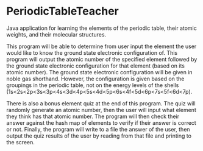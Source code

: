 # PeriodicTableTeacher
Java application for learning the elements of the periodic table, their atomic weights, and their molecular structures.

This program will be able to determine from user input the element the user would like to know the ground state electronic configuration of.
This program will output the atomic number of the specified element followed by the ground state electronic configuration for that element (based on its atomic number).
The ground state electronic configuration will be given in noble gas shorthand.
However, the configuration is given based on the groupings in the periodic table, not on the energy levels of the shells (1s<2s<2p<3s<3p<4s<3d<4p<5s<4d<5p<6s<4f<5d<6p<7s<5f<6d<7p).

There is also a bonus element quiz at the end of this program.
The quiz will randomly generate an atomic number, then the user will input what element they think has that atomic number.
The program will then check their answer against the hash map of elements to verify if their answer is correct or not.
Finally, the program will write to a file the answer of the user, then output the quiz results of the user by reading from that file and printing to the screen.
